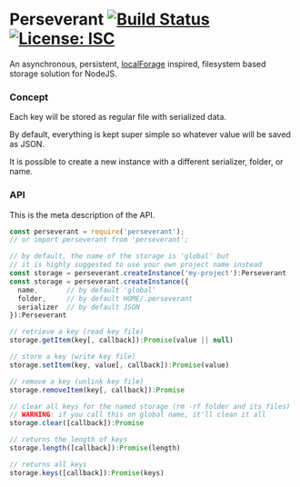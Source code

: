 # Perseverant [![Build Status](https://travis-ci.com/WebReflection/perseverant.svg?branch=master)](https://travis-ci.com/WebReflection/perseverant) [![License: ISC](https://img.shields.io/badge/License-ISC-yellow.svg)](https://opensource.org/licenses/ISC)

An asynchronous, persistent, [localForage](https://github.com/localForage/localForage) inspired, filesystem based storage solution for NodeJS.


### Concept

Each key will be stored as regular file with serialized data.

By default, everything is kept super simple so whatever value will be saved as JSON.

It is possible to create a new instance with a different serializer, folder, or name.


### API

This is the meta description of the API.

```js
const perseverant = require('perseverant');
// or import perseverant from 'perseverant';

// by default, the name of the storage is 'global' but
// it is highly suggested to use your own project name instead
const storage = perseverant.createInstance('my-project'):Perseverant
const storage = perseverant.createInstance({
  name,       // by default 'global'
  folder,     // by default HOME/.perseverant
  serializer  // by default JSON
}):Perseverant

// retrieve a key (read key file)
storage.getItem(key[, callback]):Promise(value || null)

// store a key (write key file)
storage.setItem(key, value[, callback]):Promise(value)

// remove a key (unlink key file)
storage.removeItem(key[, callback]):Promise

// clear all keys for the named storage (rm -rf folder and its files)
// WARNING: if you call this on global name, it'll clean it all
storage.clear([callback]):Promise

// returns the length of keys
storage.length([callback]):Promise(length)

// returns all keys
storage.keys([callback]):Promise(keys)
```
